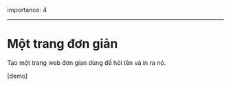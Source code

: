 importance: 4

---

# Một trang đơn giản

Tạo một trang web đơn gian dùng để hỏi tên và in ra nó.

[demo]

